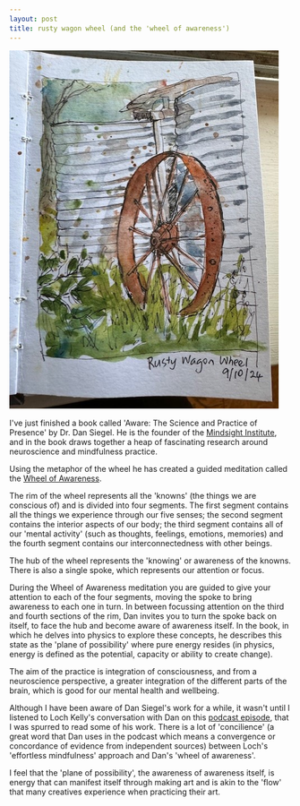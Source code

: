```yaml
---
layout: post
title: rusty wagon wheel (and the 'wheel of awareness')
---
```

![Github image](/images/wheel.jpg)

I've just finished a book called 'Aware: The Science and Practice of Presence' by Dr. Dan Siegel.  He is the founder of the [Mindsight Institute](https://mindsightinstitute.com/), and in the book draws together a heap of fascinating research around neuroscience and mindfulness practice.

Using the metaphor of the wheel he has created a guided meditation called the [Wheel of Awareness](https://drdansiegel.com/wheel-of-awareness/).  

The rim of the wheel represents all the 'knowns' (the things we are conscious of) and is divided into four segments. The first segment contains all the things we experience through our five senses; the second segment contains the interior aspects of our body; the third segment contains all of our 'mental activity' (such as thoughts, feelings, emotions, memories) and the fourth segment contains our interconnectedness with other beings. 

The hub of the wheel represents the 'knowing' or awareness of the knowns.   There is also a single spoke, which represents our attention or focus.   

During the Wheel of Awareness meditation you are guided to give your attention to each of the four segments, moving the spoke to bring awareness to each one in turn.  In between focussing attention on the third and fourth sections of the rim, Dan invites you to turn the spoke back on itself, to face the hub and become aware of awareness itself.  In the book, in which he delves into physics to explore these concepts, he describes this state as the 'plane of possibility' where pure energy resides (in physics, energy is defined as the potential, capacity or ability to create change).

The aim of the practice is integration of consciousness, and from a neuroscience perspective, a greater integration of the different parts of the brain, which is good for our mental health and wellbeing. 

Although I have been aware of Dan Siegel's work for a while, it wasn't until I listened to Loch Kelly's conversation with Dan on this [podcast episode](https://lochkelly.org/podcasts/dr-dan-siegel-wheel-of-awareness-2), that I was spurred to read some of his work.  There is a lot of 'concilience' (a great word that Dan uses in the podcast which means a convergence or concordance of evidence from independent sources) between Loch's 'effortless mindfulness' approach and Dan's 'wheel of awareness'.  

I feel that the 'plane of possibility', the awareness of awareness itself, is energy that can manifest itself through making art and is akin to the 'flow' that many creatives experience when practicing their art.
